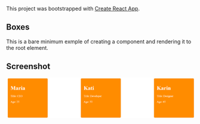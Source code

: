 This project was bootstrapped with [Create React App](https://github.com/facebook/create-react-app).

## Boxes

This is a bare minimum exmple of creating a component and rendering it to the root element.

## Screenshot

![Task1 screenshot](./Task1.png?raw=true)
